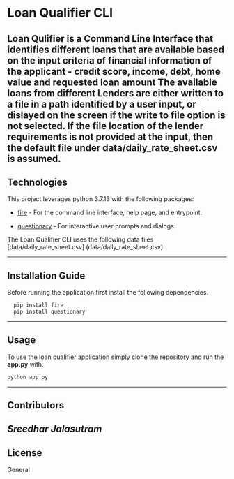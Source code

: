 # Loan Qualifier CLI

Loan Qulifier is a Command Line Interface that identifies different loans that are available based on the input criteria of financial information of the applicant - credit score, income, debt, home value and requested loan amount
The available loans from different Lenders are either written to a file in a path identified by a user input, or dislayed on the screen if the write to file option is not selected.
If the file location of the lender requirements is not provided at the input, then the default file under data/daily_rate_sheet.csv is assumed.
---

## Technologies

This project leverages python 3.7.13 with the following packages:

* [fire](https://github.com/google/python-fire) - For the command line interface, help page, and entrypoint.

* [questionary](https://github.com/tmbo/questionary) - For interactive user prompts and dialogs

The Loan Qualifier CLI uses the following data files
[data/daily_rate_sheet.csv] (data/daily_rate_sheet.csv)

---

## Installation Guide

Before running the application first install the following dependencies.

```python
  pip install fire
  pip install questionary
```

---

## Usage

To use the loan qualifier application simply clone the repository and run the **app.py** with:

```python
python app.py
```

---

## Contributors

*Sreedhar Jalasutram*
---

## License

General
